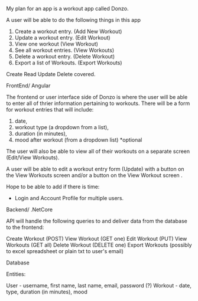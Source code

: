 My plan for an app is a workout app called Donzo.

A user will be able to do the following things in this app

1. Create a workout entry. (Add New Workout)
2. Update a workout entry. (Edit Workout)
3. View one workout (View Workout)
4. See all workout entries. (View Workouts)
5. Delete a workout entry. (Delete Workout)
6. Export a list of Workouts. (Export Workouts)

Create Read Update Delete covered.

FrontEnd/ Angular

The frontend or user interface side of Donzo is where the user will be able to enter all of thrier information pertaining to workouts. There will be a form for workout entries that will include:
1. date, 
2. workout type (a dropdown from a list),
3. duration (in minutes),
4. mood after workout (from a dropdown list) *optional

The user will also be able to view all of their workouts on a separate screen (Edit/View Workouts). 

A user will be able to edit a workout entry form (Update) with a button on the View Workouts screen and/or a button on the View Workout screen .

Hope to be able to add if there is time:

- Login and Account Profile for multiple users.


Backend/ .NetCore

API will handle the following queries to and deliver data from the database to the frontend:

Create Workout (POST)
View Workout (GET one)
Edit Workout (PUT)
View Workouts (GET all)
Delete Workout (DELETE one)
Export Workouts (possibly to excel spreadsheet or plain txt to user's email)


Database

Entities:

User - username, first name, last name, email, password (?)
Workout - date, type, duration (in minutes), mood
